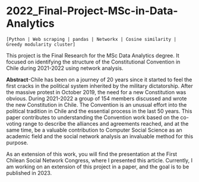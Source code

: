 # 2022_Final-Project-MSc-in-Data-Analytics
`[Python | Web scraping | pandas | Networkx | Cosine similarity | Greedy modularity cluster]`

This project is the Final Research for the MSc Data Analytics degree. It focused on identifying the structure of the Constitutional Convention in Chile during 2021-2022 using network analysis. 

**Abstract**-Chile has been on a journey of 20 years since it started to feel the first cracks in the political system inherited by the military dictatorship. After the massive protest in October 2019, the need for a new Constitution was obvious. During 2021-2022 a group of 154 members discussed and wrote the new Constitution in Chile. The Convention is an unusual effort into the political tradition in Chile and the essential process in the last 50 years. This paper contributes to understanding the Convention work based on the co-voting range to describe the alliances and agreements reached, and at the same time, be a valuable contribution to Computer Social Science as an academic field and the social network analysis an invaluable method for this purpose.

As an extension of this work, you will find the presentation at the First Chilean Social Network Congress, where I presented this article. Currently, I am working on an extension of this project in a paper, and the goal is to be published in 2023.
